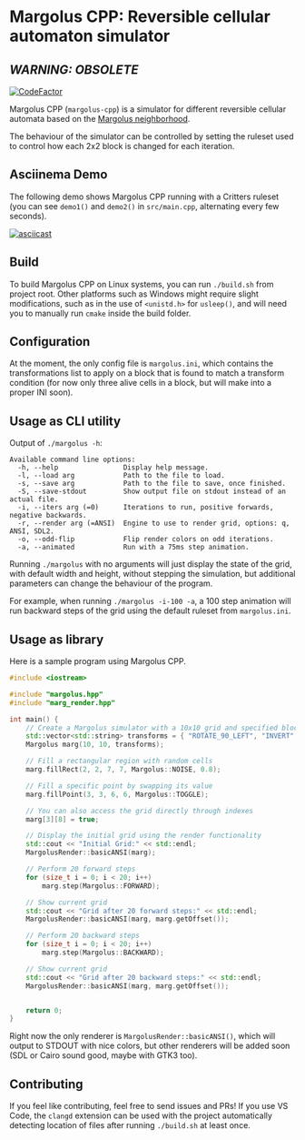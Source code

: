 # Margolus CPP: Reversible cellular automaton simulator

## *WARNING: OBSOLETE*

[![CodeFactor](https://www.codefactor.io/repository/github/magnetrwn/margolus-cpp/badge)](https://www.codefactor.io/repository/github/magnetrwn/margolus-cpp)

Margolus CPP (`margolus-cpp`) is a simulator for different reversible cellular automata based on the [Margolus neighborhood](https://en.wikipedia.org/wiki/Block_cellular_automaton).

The behaviour of the simulator can be controlled by setting the ruleset used to control how each 2x2 block is changed for each iteration.

## Asciinema Demo
The following demo shows Margolus CPP running with a Critters ruleset (you can see `demo1()` and `demo2()` in `src/main.cpp`, alternating every few seconds).

[![asciicast](https://asciinema.org/a/qB18st3xDxeRCZtGxPj10cpAW.svg)](https://asciinema.org/a/qB18st3xDxeRCZtGxPj10cpAW)

## Build

To build Margolus CPP on Linux systems, you can run `./build.sh` from project root.
Other platforms such as Windows might require slight modifications, such as in the use of `<unistd.h>` for `usleep()`, and will need you to manually run `cmake` inside the build folder.

## Configuration

At the moment, the only config file is `margolus.ini`, which contains the transformations list to apply on a block that is found to match a transform condition (for now only three alive cells in a block, but will make into a proper INI soon).

## Usage as CLI utility

Output of `./margolus -h`:

```
Available command line options:
  -h, --help                Display help message.
  -l, --load arg            Path to the file to load.
  -s, --save arg            Path to the file to save, once finished.
  -S, --save-stdout         Show output file on stdout instead of an actual file.
  -i, --iters arg (=0)      Iterations to run, positive forwards, negative backwards.
  -r, --render arg (=ANSI)  Engine to use to render grid, options: q, ANSI, SDL2.
  -o, --odd-flip            Flip render colors on odd iterations.
  -a, --animated            Run with a 75ms step animation.
```
Running `./margolus` with no arguments will just display the state of the grid, with default width and height, without stepping the simulation, but additional parameters can change the behaviour of the program.

For example, when running `./margolus -i-100 -a`, a 100 step animation will run backward steps of the grid using the default ruleset from `margolus.ini`.

## Usage as library

Here is a sample program using Margolus CPP.

```cpp
#include <iostream>

#include "margolus.hpp"
#include "marg_render.hpp"

int main() {
    // Create a Margolus simulator with a 10x10 grid and specified block transforms
    std::vector<std::string> transforms = { "ROTATE_90_LEFT", "INVERT" };
    Margolus marg(10, 10, transforms);

    // Fill a rectangular region with random cells
    marg.fillRect(2, 2, 7, 7, Margolus::NOISE, 0.8);

    // Fill a specific point by swapping its value
    marg.fillPoint(3, 3, 6, 6, Margolus::TOGGLE);

    // You can also access the grid directly through indexes
    marg[3][8] = true;

    // Display the initial grid using the render functionality
    std::cout << "Initial Grid:" << std::endl;
    MargolusRender::basicANSI(marg);

    // Perform 20 forward steps
    for (size_t i = 0; i < 20; i++)
        marg.step(Margolus::FORWARD);

    // Show current grid
    std::cout << "Grid after 20 forward steps:" << std::endl;
    MargolusRender::basicANSI(marg, marg.getOffset());

    // Perform 20 backward steps
    for (size_t i = 0; i < 20; i++)
        marg.step(Margolus::BACKWARD);

    // Show current grid
    std::cout << "Grid after 20 backward steps:" << std::endl;
    MargolusRender::basicANSI(marg, marg.getOffset());


    return 0;
}

```

Right now the only renderer is `MargolusRender::basicANSI()`, which will output to STDOUT with nice colors, but other renderers will be added soon (SDL or Cairo sound good, maybe with GTK3 too).

## Contributing

If you feel like contributing, feel free to send issues and PRs! If you use VS Code, the `clangd` extension can be used with the project automatically detecting location of files after running `./build.sh` at least once.